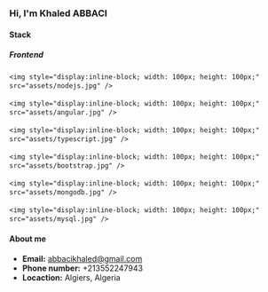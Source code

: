 <h3>Hi, I'm Khaled ABBACI</h3>

<h4>Stack</h4>
<h5>Frontend</h5>
<div>

    <img style="display:inline-block; width: 100px; height: 100px;" src="assets/nodejs.jpg" />

    <img style="display:inline-block; width: 100px; height: 100px;" src="assets/angular.jpg" />

    <img style="display:inline-block; width: 100px; height: 100px;" src="assets/typescript.jpg" />

    <img style="display:inline-block; width: 100px; height: 100px;" src="assets/bootstrap.jpg" />

    <img style="display:inline-block; width: 100px; height: 100px;" src="assets/mongodb.jpg" />

    <img style="display:inline-block; width: 100px; height: 100px;" src="assets/mysql.jpg" />
</div>
</div>

<h4>About me</h4>
<ul>
    <li><b>Email:</b> <a href="mailto:abbacikhaled@gmail.com">abbacikhaled@gmail.com</a></li>
    <li><b>Phone number:</b> +213552247943</li>
    <li><b>Locaction:</b> Algiers, Algeria</li>
</ul>
